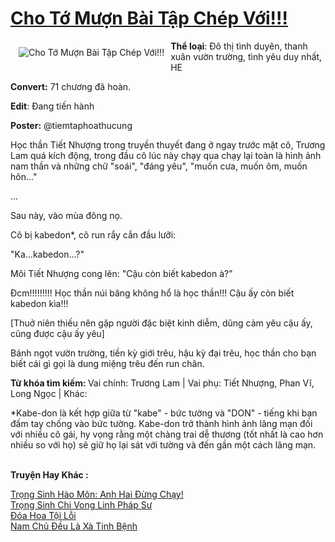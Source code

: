 <a href="https://utruyen.com/cho-to-muon-bai-tap-chep-voi/22138/" title="Cho Tớ Mượn Bài Tập Chép Với!!!"><h1>Cho Tớ Mượn Bài Tập Chép Với!!!</h1></a><div style="display:table"><img align="right" style="float: left; padding: 10px;" src="https://utruyen.com/images/story/200x260/cho-to-muon-bai-tap-chep-voi.jpg" alt="Cho Tớ Mượn Bài Tập Chép Với!!!"><b>Thể loại</b>: Đô thị tình duyên, thanh xuân vườn trường, tình yêu duy nhất, HE<p></p><b>Convert:</b> 71 chương đã hoàn.<p></p><b>Edit</b>: Đang tiến hành<p></p><b>Poster:</b> @tiemtaphoathucung<p></p>Học thần Tiết Nhượng trong truyền thuyết đang ở ngay trước mặt cô, Trương Lam quá kích động, trong đầu cô lúc này chạy qua chạy lại toàn là hình ảnh nam thần và những chữ "soái", "đáng yêu", "muốn cưa, muốn ôm, muốn hôn..."<p></p>...<p></p>Sau này, vào mùa đông nọ.<p></p>Cô bị kabedon*, cô run rẩy cắn đầu lưỡi:<p></p>"Ka...kabedon...?"<p></p>Môi Tiết Nhượng cong lên: "Cậu còn biết kabedon à?"<p></p>Đcm!!!!!!!!! Học thần núi băng không hổ là học thần!!! Cậu ấy còn biết kabedon kìa!!!<p></p>[Thuở niên thiếu nên gặp người đặc biệt kinh diễm, dũng cảm yêu cậu ấy, cũng được cậu ấy yêu]<p></p>Bánh ngọt vườn trường, tiền kỳ giới trêu, hậu kỳ đại trêu, học thần cho bạn biết cái gì gọi là dung miệng trêu đến run chân.<p></p><b>Từ khóa tìm kiếm: </b>Vai chính: Trương Lam | Vai phụ: Tiết Nhượng, Phan Vĩ, Long Ngọc | Khác:<p></p>*Kabe-don là kết hợp giữa từ "kabe" - bức tường và "DON" - tiếng khi bạn đấm tay chống vào bức tường. Kabe-don trở thành hình ảnh lãng mạn đối với nhiều cô gái, hy vọng rằng một chàng trai dễ thương (tốt nhất là cao hơn nhiều so với họ) sẽ giữ họ lại sát với tường và đến gần một cách lãng mạn.</div><p><br><b>Truyện Hay Khác :</b></p><a href="https://utruyen.com/trong-sinh-hao-mon-anh-hai-dung-chay/19527/" alt="Trọng Sinh Hào Môn: Anh Hai Đừng Chạy!">Trọng Sinh Hào Môn: Anh Hai Đừng Chạy!</a><br/><a href="https://github.com/quanluxury/truyenhot/tree/master/truyenhay/16601/" alt="Trọng Sinh Chi Vong Linh Pháp Sư">Trọng Sinh Chi Vong Linh Pháp Sư</a><br/><a href="https://github.com/mlquan/truyenhay/tree/master/truyenhay/17351/" alt="Đóa Hoa Tội Lỗi">Đóa Hoa Tội Lỗi</a><br/><a href="https://github.com/quanluxury/ngontinhhot/tree/master/truyenhay/16706/" alt="Nam Chủ Đều Là Xà Tinh Bệnh">Nam Chủ Đều Là Xà Tinh Bệnh</a><br/>